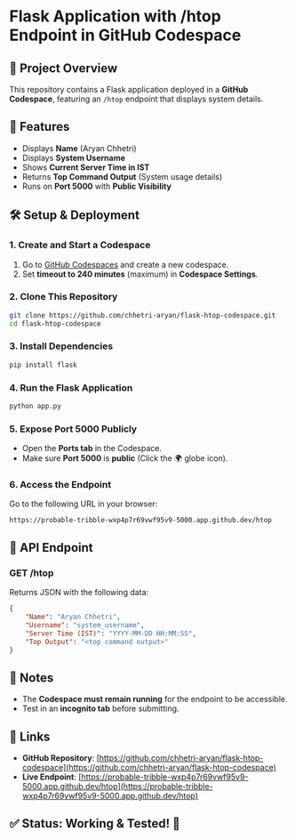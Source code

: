 # Flask Application with /htop Endpoint in GitHub Codespace

## 📌 Project Overview
This repository contains a Flask application deployed in a **GitHub Codespace**, featuring an `/htop` endpoint that displays system details.

## 🚀 Features
- Displays **Name** (Aryan Chhetri)
- Displays **System Username**
- Shows **Current Server Time in IST**
- Returns **Top Command Output** (System usage details)
- Runs on **Port 5000** with **Public Visibility**

## 🛠️ Setup & Deployment
### **1. Create and Start a Codespace**
1. Go to [GitHub Codespaces](https://github.com/codespaces) and create a new codespace.
2. Set **timeout to 240 minutes** (maximum) in **Codespace Settings**.

### **2. Clone This Repository**
```bash
git clone https://github.com/chhetri-aryan/flask-htop-codespace.git
cd flask-htop-codespace
```

### **3. Install Dependencies**
```bash
pip install flask
```

### **4. Run the Flask Application**
```bash
python app.py
```

### **5. Expose Port 5000 Publicly**
- Open the **Ports tab** in the Codespace.
- Make sure **Port 5000** is **public** (Click the 🌍 globe icon).

### **6. Access the Endpoint**
Go to the following URL in your browser:
```
https://probable-tribble-wxp4p7r69vwf95v9-5000.app.github.dev/htop
```

## 📜 API Endpoint
### **GET /htop**
Returns JSON with the following data:
```json
{
    "Name": "Aryan Chhetri",
    "Username": "system_username",
    "Server Time (IST)": "YYYY-MM-DD HH:MM:SS",
    "Top Output": "<top command output>"
}
```

## 📝 Notes
- The **Codespace must remain running** for the endpoint to be accessible.
- Test in an **incognito tab** before submitting.

## 🔗 Links
- **GitHub Repository**: [https://github.com/chhetri-aryan/flask-htop-codespace](https://github.com/chhetri-aryan/flask-htop-codespace)
- **Live Endpoint**: [https://probable-tribble-wxp4p7r69vwf95v9-5000.app.github.dev/htop](https://probable-tribble-wxp4p7r69vwf95v9-5000.app.github.dev/htop)

## ✅ Status: **Working & Tested!** 🎯
